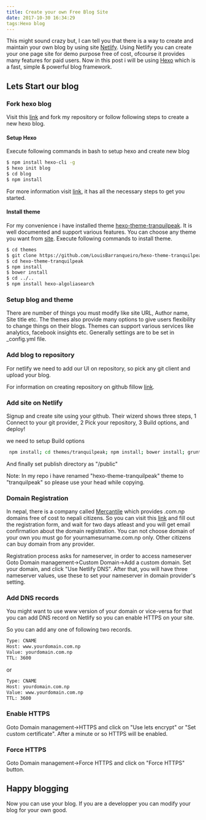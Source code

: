 ```yaml
---
title: Create your own Free Blog Site
date: 2017-10-30 16:34:29
tags:Hexo blog
---
```

This might sound crazy but, I can tell you that there is a way to create and maintain your own blog by using site [Netlify](https://www.netlify.com/). Using Netlify you can create your one page site for demo purpose free of cost, ofcourse it provides many features for paid users. Now in this post i will be using [Hexo](https://hexo.io/) which is a fast, simple & powerful blog framework.

## Lets Start our blog

### Fork hexo blog

Visit this [link](https://github.com/vksbhandary/hexoblog) and fork my repository or follow following steps to create a new hexo blog.

#### Setup Hexo

Execute following commands in bash to setup hexo and create new blog

``` bash
$ npm install hexo-cli -g
$ hexo init blog
$ cd blog
$ npm install
```
For more information visit [link](https://github.com/hexojs/hexo#installation), it has all the necessary steps to get you started.

#### Install theme

For my convenience i have installed theme [hexo-theme-tranquilpeak](https://github.com/LouisBarranqueiro/hexo-theme-tranquilpeak). It is well documented and support various features. You can choose any theme you want from [site](https://hexo.io/themes/). Execute following commands to install theme.

``` bash
$ cd themes
$ git clone https://github.com/LouisBarranqueiro/hexo-theme-tranquilpeak
$ cd hexo-theme-tranquilpeak
$ npm install
$ bower install
$ cd ../..
$ npm install hexo-algoliasearch
```
### Setup blog and theme

There are number of things you must modify like site URL, Author name, Site title etc. The themes also provide many options to give users flexibility to change things on their blogs. Themes can support various services like analytics, facebook insights etc. Generally settings are to be set in _config.yml file. 


### Add blog to repository

For netlify we need to add our UI on repository, so pick any git client and upload your blog.

For information on creating repository on github fillow [link](https://help.github.com/articles/create-a-repo/).

### Add site on Netlify

Signup and create site using your github. Their wizerd shows three steps, 1 Connect to your git provider, 2 Pick your repository, 3 Build options, and deploy!

we need to setup Build options

``` bash
 npm install; cd themes/tranquilpeak; npm install; bower install; grunt buildProd ; cd .. ; cd .. ; hexo generate; hexo algolia;

```
And finally set publish directory as "/public"

Note: In my repo i have renamed "hexo-theme-tranquilpeak" theme to "tranquilpeak" so please use your head while copying.

### Domain Registration

In nepal, there is a company called [Mercantile](http://www.mos.com.np/) which provides .com.np domains free of cost to nepali citizens. So you can visit this [link](http://register.mos.com.np/) and fill out the registration form, and wait for two days atleast and you will get email confirmation about the domain registration. You can not choose domain of your own you must go for yournamesurname.com.np only. Other citizens can buy domain from any provider.

Registration process asks for nameserver, in order to access nameserver Goto Domain management->Custom Domain->Add a custom domain. Set your domain, and click "Use Netlify DNS". After that, you will have three nameserver values, use these to set your nameserver in domain provider's setting.

### Add DNS records

You might want to use www version of your domain or vice-versa  for that you can add DNS record on Netlify so you can enable HTTPS on your site.

So you can add any one of following two records.

``` bash
Type: CNAME
Host: www.yourdomain.com.np
Value: yourdomain.com.np
TTL: 3600
```

or 

``` bash
Type: CNAME
Host: yourdomain.com.np
Value: www.yourdomain.com.np
TTL: 3600
```
### Enable HTTPS

Goto Domain management->HTTPS and click on "Use lets encrypt" or "Set custom certificate". After a minute or so HTTPS will be enabled.

### Force HTTPS

Goto Domain management->Force HTTPS and click on "Force HTTPS" button.

## Happy blogging

Now you can use your blog. If you are a developper you can modify your blog for your own good.
